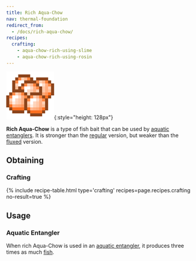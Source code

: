 ```yaml
---
title: Rich Aqua-Chow
nav: thermal-foundation
redirect_from:
  - /docs/rich-aqua-chow/
recipes:
  crafting:
    - aqua-chow-rich-using-slime
    - aqua-chow-rich-using-rosin
---
```


![Rich Aqua-Chow](/assets/images/thermal-foundation/aqua-chow-rich.png){:style="height: 128px"}


**Rich Aqua-Chow** is a type of fish bait that can be used by [aquatic
entanglers](/docs/aquatic-entangler/). It is stronger than the
[regular](/docs/aqua-chow/) version, but weaker than the
[fluxed](/docs/fluxed-aqua-chow/) version.


Obtaining
---------

### Crafting
{% include recipe-table.html type='crafting' recipes=page.recipes.crafting no-result=true %}


Usage
-----

### Aquatic Entangler
When rich Aqua-Chow is used in an [aquatic entangler](/docs/aquatic-entangler/),
it produces three times as much [fish](https://minecraft.gamepedia.com/Fish).
